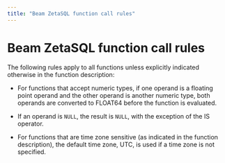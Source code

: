 ```yaml
---
title: "Beam ZetaSQL function call rules"
---
```

<!--
Licensed under the Apache License, Version 2.0 (the "License");
you may not use this file except in compliance with the License.
You may obtain a copy of the License at

http://www.apache.org/licenses/LICENSE-2.0

Unless required by applicable law or agreed to in writing, software
distributed under the License is distributed on an "AS IS" BASIS,
WITHOUT WARRANTIES OR CONDITIONS OF ANY KIND, either express or implied.
See the License for the specific language governing permissions and
limitations under the License.
-->

# Beam ZetaSQL function call rules

The following rules apply to all functions unless explicitly indicated otherwise in the function description:

+ For functions that accept numeric types, if one operand is a floating point
  operand and the other operand is another numeric type, both operands are
  converted to FLOAT64 before the function is
  evaluated.
+ If an operand is `NULL`, the result is `NULL`, with the exception of the
  IS operator.

+ For functions that are time zone sensitive (as indicated in the function
  description), the default time zone, UTC, is used if a time
  zone is not specified.
